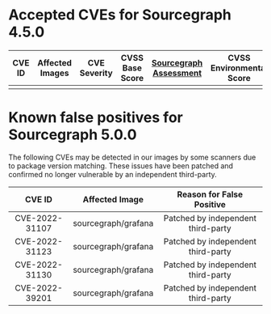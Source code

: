 # Accepted CVEs for Sourcegraph 4.5.0

| CVE ID | Affected Images | CVE Severity | CVSS Base Score | [Sourcegraph Assessment](../../../engineering/dev/policies/vulnerability-management-policy.md#severity-levels) | CVSS Environmental Score | Details |
| ------ | --------------- | ------------ | --------------- | -------------------------------------------------------------------------------------------------------------- | ------------------------ | ------- |
|        |                 |              |                 |                                                                                                                |                          |         |

# Known false positives for Sourcegraph 5.0.0

The following CVEs may be detected in our images by some scanners due to package version matching. These issues have been patched and confirmed no longer vulnerable by an independent third-party.

|   **CVE ID**   | **Affected Image**  |   **Reason for False Positive**    |
| :------------: | :-----------------: | :--------------------------------: |
| CVE-2022-31107 | sourcegraph/grafana | Patched by independent third-party |
| CVE-2022-31123 | sourcegraph/grafana | Patched by independent third-party |
| CVE-2022-31130 | sourcegraph/grafana | Patched by independent third-party |
| CVE-2022-39201 | sourcegraph/grafana | Patched by independent third-party |
